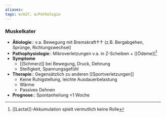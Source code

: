 ```yaml
---
aliases: 
tags: m/m27, a/Pathologie
---
```

### Muskelkater
- **Ätiologie**:: v.a. Bewegung mit Bremskraft↑↑ (z.B. Bergabgehen, Sprünge, Richtungswechsel)
- **Pathophysiologie**:: Mikroverletzungen v.a. in Z-Scheiben + [[Ödeme]][^1]
- **Symptome**
	- [[Schmerz]] bei Bewegung, Druck, Dehnung
	- Steifigkeit, Spannungsgefühl
- **Therapie**:: Gegensätzlich zu anderen [[Sportverletzungen]]
	- Keine Ruhigstellung, leichte Ausdauerbelastung
	- Wärme
	- Passives Dehnen
- **Prognose**:: Spontanheilung <1 Woche

[^1]: [[Lactat]]-Akkumulation spielt vermutlich keine Rolle